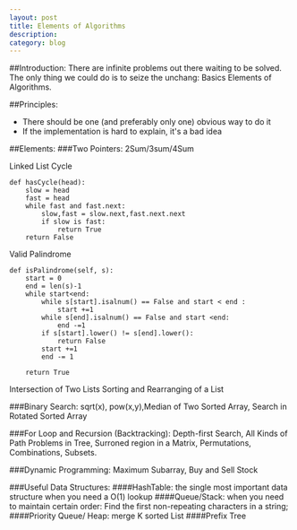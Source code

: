 ```yaml
---
layout: post
title: Elements of Algorithms 
description: 
category: blog
---
```


##Introduction:
There are infinite problems out there waiting to be solved. The only thing we could do is to seize the 
unchang: Basics Elements of Algorithms. 

##Principles: 
<ul>
	<li> There should be one (and preferably only one) obvious way to do it </li>
	<li> If the implementation is hard to explain, it's a bad idea </li> 
</ul>

##Elements:
###Two Pointers:
2Sum/3sum/4Sum

Linked List Cycle

	def hasCycle(head):
 		slow = head 
    	fast = head
    	while fast and fast.next:
        	slow,fast = slow.next,fast.next.next
       	 	if slow is fast:
            	return True 
    	return False 

Valid Palindrome

	def isPalindrome(self, s):
        start = 0
        end = len(s)-1
        while start<end:
            while s[start].isalnum() == False and start < end :
                start +=1
            while s[end].isalnum() == False and start <end:
                end -=1 
            if s[start].lower() != s[end].lower():
                return False
            start +=1
            end -= 1
            
        return True 
        
Intersection of Two Lists
Sorting and Rearranging of a List 

###Binary Search:
sqrt(x), pow(x,y),Median of Two Sorted Array, Search in Rotated Sorted Array

###For Loop and Recursion (Backtracking): 
Depth-first Search, All Kinds of Path Problems in Tree, Surroned region in a Matrix, Permutations, Combinations, Subsets. 

###Dynamic Programming: 
Maximum Subarray, Buy and Sell Stock 

###Useful Data Structures: 
####HashTable: 
the single most important data structure when you need a O(1) lookup
####Queue/Stack: 
when you need to maintain certain order: Find the first non-repeating characters in a string;
####Priority Queue/ Heap: 
merge K sorted List 
####Prefix Tree



